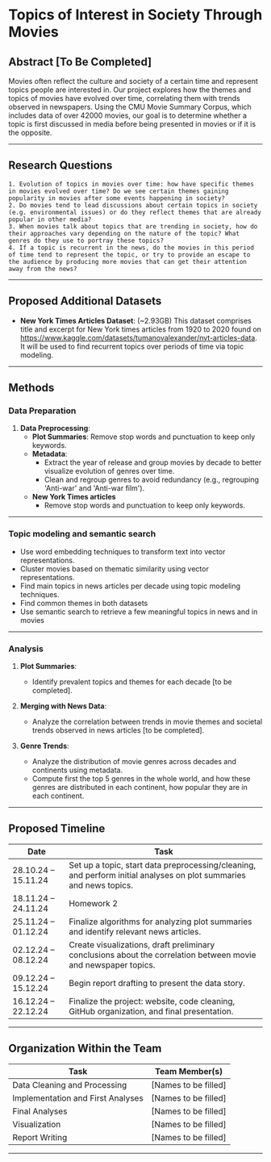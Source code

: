 # Topics of Interest in Society Through Movies

## Abstract [To Be Completed]
Movies often reflect the culture and society of a certain time and represent topics people are interested in. Our project explores how the themes and topics of movies have evolved over time, correlating them with trends observed in newspapers. Using the CMU Movie Summary Corpus, which includes data of over 42000 movies, our goal is to determine whether a topic is first discussed in media before being presented in movies or if it is the opposite.

---

## Research Questions  

    1. Evolution of topics in movies over time: how have specific themes in movies evolved over time? Do we see certain themes gaining popularity in movies after some events happening in society?
    2. Do movies tend to lead discussions about certain topics in society (e.g. environmental issues) or do they reflect themes that are already popular in other media?
    3. When movies talk about topics that are trending in society, how do their approaches vary depending on the nature of the topic? What genres do they use to portray these topics?
    4. If a topic is recurrent in the news, do the movies in this period of time tend to represent the topic, or try to provide an escape to the audience by producing more movies that can get their attention away from the news? 
 

---

## Proposed Additional Datasets  
- **New York Times Articles Dataset**: (~2.93GB)
  This dataset comprises title and excerpt for New York times articles from 1920 to 2020 found on https://www.kaggle.com/datasets/tumanovalexander/nyt-articles-data. It will be used to find recurrent topics over periods of time via topic modeling.
  

---

## Methods  

### Data Preparation  
1. **Data Preprocessing**:  
   - **Plot Summaries**: Remove stop words and punctuation to keep only keywords.  
   - **Metadata**:  
     - Extract the year of release and group movies by decade to better visualize evolution of genres over time.  
     - Clean and regroup genres to avoid redundancy (e.g., regrouping 'Anti-war' and 'Anti-war film').
    - **New York Times articles**
        - Remove stop words and punctuation to keep only keywords.
    

---

### Topic modeling and semantic search  
- Use word embedding techniques to transform text into vector representations.  
- Cluster movies based on thematic similarity using vector representations.
- Find main topics in news articles per decade using topic modeling techniques.
- Find common themes in both datasets
- Use semantic search to retrieve a few meaningful topics in news and in movies

---

### Analysis  
1. **Plot Summaries**:  
   - Identify prevalent topics and themes for each decade [to be completed].  

2. **Merging with News Data**:  
   - Analyze the correlation between trends in movie themes and societal trends observed in news articles [to be completed].
3. **Genre Trends**:  
   - Analyze the distribution of movie genres across decades and continents using metadata.
   - Compute first the top 5 genres in the whole world, and how these genres are distributed in each continent, how popular they are in each continent.
 

---

## Proposed Timeline  

| **Date**          | **Task**                                                                                     |
|--------------------|---------------------------------------------------------------------------------------------|
| 28.10.24 – 15.11.24 | Set up a topic, start data preprocessing/cleaning, and perform initial analyses on plot summaries and news topics. |
| 18.11.24 – 24.11.24 | Homework 2                                                                                 |
| 25.11.24 – 01.12.24 | Finalize algorithms for analyzing plot summaries and identify relevant news articles.      |
| 02.12.24 – 08.12.24 | Create visualizations, draft preliminary conclusions about the correlation between movie and newspaper topics. |
| 09.12.24 – 15.12.24 | Begin report drafting to present the data story.                                           |
| 16.12.24 – 22.12.24 | Finalize the project: website, code cleaning, GitHub organization, and final presentation.  |

---

## Organization Within the Team  

| **Task**                     | **Team Member(s)**   |
|-------------------------------|----------------------|
| Data Cleaning and Processing  | [Names to be filled] |
| Implementation and First Analyses | [Names to be filled] |
| Final Analyses                | [Names to be filled] |
| Visualization                 | [Names to be filled] |
| Report Writing                | [Names to be filled] |

---
